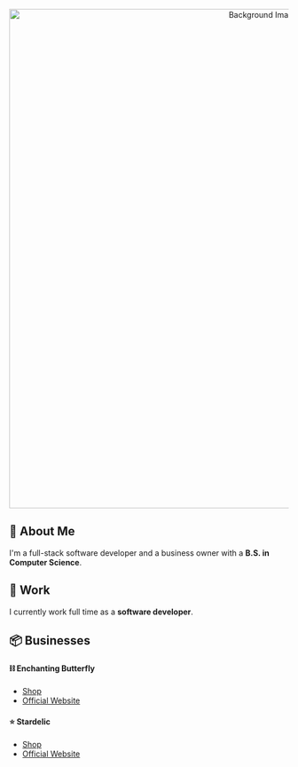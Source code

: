 <p align="center">
  <img src="https://i.ibb.co/y4VrWXz/background-Git-Hub3.jpg" alt="Background Image" width="900"/>
</p>

## 📌 About Me
I'm a full-stack software developer and a business owner with a **B.S. in Computer Science**.

## 👷 Work

I currently work full time as a **software developer**.

## 📦 Businesses

#### ⛓️ Enchanting Butterfly
- [Shop](https://www.grailed.com/enchantingbutterfly)
- [Official Website](https://enchantingbutterfly.com/)

#### ⭐ Stardelic
- [Shop](https://www.depop.com/st4rdelic/)
- [Official Website](https://st4rdelic.com/)
